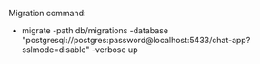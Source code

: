 Migration command:

- migrate -path db/migrations -database "postgresql://postgres:password@localhost:5433/chat-app?sslmode=disable" -verbose up
